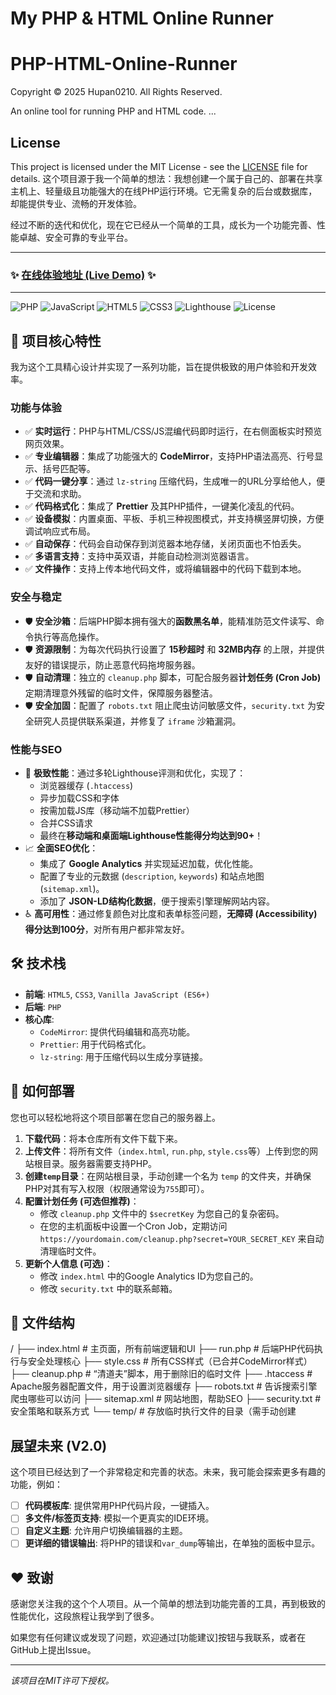 # My PHP & HTML Online Runner
# PHP-HTML-Online-Runner
Copyright © 2025 Hupan0210. All Rights Reserved.

An online tool for running PHP and HTML code.
...
## License
This project is licensed under the MIT License - see the [LICENSE](LICENSE) file for details.
这个项目源于我一个简单的想法：我想创建一个属于自己的、部署在共享主机上、轻量级且功能强大的在线PHP运行环境。它无需复杂的后台或数据库，却能提供专业、流畅的开发体验。

经过不断的迭代和优化，现在它已经从一个简单的工具，成长为一个功能完善、性能卓越、安全可靠的专业平台。

---

### ✨ **[在线体验地址 (Live Demo)](https://nlbw.pp.ua/)** ✨

---

![PHP](https://img.shields.io/badge/PHP-777BB4?style=for-the-badge&logo=php&logoColor=white)
![JavaScript](https://img.shields.io/badge/JavaScript-F7DF1E?style=for-the-badge&logo=javascript&logoColor=black)
![HTML5](https://img.shields.io/badge/HTML5-E34F26?style=for-the-badge&logo=html5&logoColor=white)
![CSS3](https://img.shields.io/badge/CSS3-1572B6?style=for-the-badge&logo=css3&logoColor=white)
![Lighthouse](https://img.shields.io/badge/Lighthouse-90%2B-brightgreen?style=for-the-badge&logo=lighthouse)
![License](https://img.shields.io/badge/License-MIT-blue.svg?style=for-the-badge)

## 🌟 项目核心特性

我为这个工具精心设计并实现了一系列功能，旨在提供极致的用户体验和开发效率。

### 功能与体验
* ✅ **实时运行**：PHP与HTML/CSS/JS混编代码即时运行，在右侧面板实时预览网页效果。
* ✅ **专业编辑器**：集成了功能强大的 **CodeMirror**，支持PHP语法高亮、行号显示、括号匹配等。
* ✅ **代码一键分享**：通过 `lz-string` 压缩代码，生成唯一的URL分享给他人，便于交流和求助。
* ✅ **代码格式化**：集成了 **Prettier** 及其PHP插件，一键美化凌乱的代码。
* ✅ **设备模拟**：内置桌面、平板、手机三种视图模式，并支持横竖屏切换，方便调试响应式布局。
* ✅ **自动保存**：代码会自动保存到浏览器本地存储，关闭页面也不怕丢失。
* ✅ **多语言支持**：支持中英双语，并能自动检测浏览器语言。
* ✅ **文件操作**：支持上传本地代码文件，或将编辑器中的代码下载到本地。

### 安全与稳定
* 🛡️ **安全沙箱**：后端PHP脚本拥有强大的**函数黑名单**，能精准防范文件读写、命令执行等高危操作。
* 🛡️ **资源限制**：为每次代码执行设置了 **15秒超时** 和 **32MB内存** 的上限，并提供友好的错误提示，防止恶意代码拖垮服务器。
* 🛡️ **自动清理**：独立的 `cleanup.php` 脚本，可配合服务器**计划任务 (Cron Job)** 定期清理意外残留的临时文件，保障服务器整洁。
* 🛡️ **安全加固**：配置了 `robots.txt` 阻止爬虫访问敏感文件，`security.txt` 为安全研究人员提供联系渠道，并修复了 `iframe` 沙箱漏洞。

### 性能与SEO
* 🚀 **极致性能**：通过多轮Lighthouse评测和优化，实现了：
    * 浏览器缓存 (`.htaccess`)
    * 异步加载CSS和字体
    * 按需加载JS库（移动端不加载Prettier）
    * 合并CSS请求
    * 最终在**移动端和桌面端Lighthouse性能得分均达到90+**！
* 📈 **全面SEO优化**：
    * 集成了 **Google Analytics** 并实现延迟加载，优化性能。
    * 配置了专业的元数据 (`description`, `keywords`) 和站点地图 (`sitemap.xml`)。
    * 添加了 **JSON-LD结构化数据**，便于搜索引擎理解网站内容。
* ♿ **高可用性**：通过修复颜色对比度和表单标签问题，**无障碍 (Accessibility) 得分达到100分**，对所有用户都非常友好。

## 🛠️ 技术栈

* **前端**: `HTML5`, `CSS3`, `Vanilla JavaScript (ES6+)`
* **后端**: `PHP`
* **核心库**:
    * `CodeMirror`: 提供代码编辑和高亮功能。
    * `Prettier`: 用于代码格式化。
    * `lz-string`: 用于压缩代码以生成分享链接。

## 🚀 如何部署

您也可以轻松地将这个项目部署在您自己的服务器上。

1.  **下载代码**：将本仓库所有文件下载下来。
2.  **上传文件**：将所有文件（`index.html`, `run.php`, `style.css`等）上传到您的网站根目录。服务器需要支持PHP。
3.  **创建`temp`目录**：在网站根目录，手动创建一个名为 `temp` 的文件夹，并确保PHP对其有写入权限（权限通常设为`755`即可）。
4.  **配置计划任务 (可选但推荐)**：
    * 修改 `cleanup.php` 文件中的 `$secretKey` 为您自己的复杂密码。
    * 在您的主机面板中设置一个Cron Job，定期访问 `https://yourdomain.com/cleanup.php?secret=YOUR_SECRET_KEY` 来自动清理临时文件。
5.  **更新个人信息 (可选)**：
    * 修改 `index.html` 中的Google Analytics ID为您自己的。
    * 修改 `security.txt` 中的联系邮箱。

## 📁 文件结构
/
├── index.html         # 主页面，所有前端逻辑和UI
├── run.php            # 后端PHP代码执行与安全处理核心
├── style.css          # 所有CSS样式（已合并CodeMirror样式）
├── cleanup.php        # “清道夫”脚本，用于删除旧的临时文件
├── .htaccess          # Apache服务器配置文件，用于设置浏览器缓存
├── robots.txt         # 告诉搜索引擎爬虫哪些可以访问
├── sitemap.xml        # 网站地图，帮助SEO
├── security.txt       # 安全策略和联系方式
└── temp/              # 存放临时执行文件的目录（需手动创建

## 展望未来 (V2.0)

这个项目已经达到了一个非常稳定和完善的状态。未来，我可能会探索更多有趣的功能，例如：

* [ ] **代码模板库**: 提供常用PHP代码片段，一键插入。
* [ ] **多文件/标签页支持**: 模拟一个更真实的IDE环境。
* [ ] **自定义主题**: 允许用户切换编辑器的主题。
* [ ] **更详细的错误输出**: 将PHP的错误和`var_dump`等输出，在单独的面板中显示。

## ❤️ 致谢

感谢您关注我的这个个人项目。从一个简单的想法到功能完善的工具，再到极致的性能优化，这段旅程让我学到了很多。

如果您有任何建议或发现了问题，欢迎通过[功能建议]按钮与我联系，或者在GitHub上提出Issue。

---
*该项目在MIT许可下授权。*
